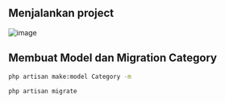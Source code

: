 ## Menjalankan project 
![image](https://github.com/user-attachments/assets/eebdf852-d4b3-436e-b63b-fc431dcb5562)

## Membuat Model dan Migration Category
```bash
php artisan make:model Category -m
```
```bash
php artisan migrate
```
